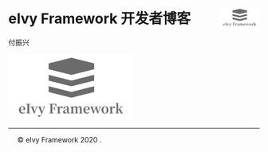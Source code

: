 # <div style="height:40px"><div style="float:left">eIvy Framework 开发者博客</div> <div style="float:right"><img width="80" height="40" src="../../Logo.png"></img></div></div>

付振兴

<img src="../Photo/Logo.png"/>

---
&emsp; &copy; eIvy Framework 2020
.
